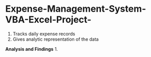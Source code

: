 # Expense-Management-System-VBA-Excel-Project-
1. Tracks daily expense records 
2. Gives analytic representation of the data

**Analysis and Findings**
1. 
